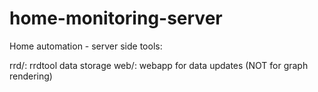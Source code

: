home-monitoring-server
============

Home automation - server side tools:

  rrd/: rrdtool data storage 
  web/: webapp for data updates (NOT for graph rendering)
  
